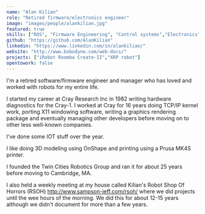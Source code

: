 ```yaml
---
name: "Alan Kilian"
role: "Retired firmware/electronics engineer"
image: "images/people/alankilian.jpg"
featured: true
skills: ["ROS", "Firmware Engineering", "Control systems","Electronics", "3D printing"]
github: "https://github.com/AlanKilian"
linkedin: "https://www.linkedin.com/in/alankilian/"
website: "http://www.bobodyne.com/web-docs/"
projects: ["iRobot Roomba Create-II","XRP robot"]
opentowork: false
---
```

I'm a retired software/firmware engineer and manager who has loved and worked with robots for my entire life.

I started my career at Cray Research Inc in 1982 writing hardware diagnostics for the Cray-1. I worked at Cray for 16 years doing TCP/IP kernel work, porting X11 windowing software, writing a graphics rendering package and eventually managing other developers before moving on to other less well-known companies.

I've done some IOT stuff over the year.

I like doing 3D modeling using OnShape and printing using a Prusa MK4S printer.

I founded the Twin Cities Robotics Group and ran it for about 25 years before moving to Cambridge, MA.

I also held a weekly meeting at my house called Kilian's Robot Shop Of Horrors (RSOH) http://www.sampson-jeff.com/rsoh/ where we did projects until the wee hours of the morning. We did this for about 12-15 years although we didn't document for more than a few years.
